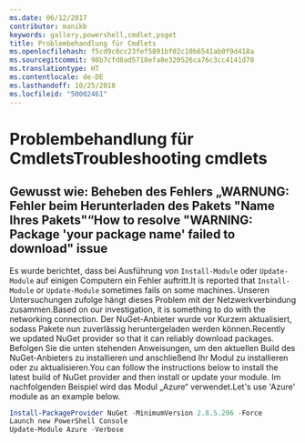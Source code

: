 ```yaml
---
ms.date: 06/12/2017
contributor: manikb
keywords: gallery,powershell,cmdlet,psget
title: Problembehandlung für Cmdlets
ms.openlocfilehash: f5cd9c0cc23fef5891bf02c10b6541ab0f9d418a
ms.sourcegitcommit: 98b7cfd8ad5718efa8e320526ca76c3cc4141d78
ms.translationtype: HT
ms.contentlocale: de-DE
ms.lasthandoff: 10/25/2018
ms.locfileid: "50002461"
---
```

# <a name="troubleshooting-cmdlets"></a><span data-ttu-id="850e5-103">Problembehandlung für Cmdlets</span><span class="sxs-lookup"><span data-stu-id="850e5-103">Troubleshooting cmdlets</span></span>

## <a name="how-to-resolve-warning-package-your-package-name-failed-to-download-issue"></a><span data-ttu-id="850e5-104">Gewusst wie: Beheben des Fehlers „WARNUNG: Fehler beim Herunterladen des Pakets "Name Ihres Pakets"“</span><span class="sxs-lookup"><span data-stu-id="850e5-104">How to resolve "WARNING: Package 'your package name' failed to download" issue</span></span>

<span data-ttu-id="850e5-105">Es wurde berichtet, dass bei Ausführung von `Install-Module` oder `Update-Module` auf einigen Computern ein Fehler auftritt.</span><span class="sxs-lookup"><span data-stu-id="850e5-105">It is reported that `Install-Module` or `Update-Module` sometimes fails on some machines.</span></span>
<span data-ttu-id="850e5-106">Unseren Untersuchungen zufolge hängt dieses Problem mit der Netzwerkverbindung zusammen.</span><span class="sxs-lookup"><span data-stu-id="850e5-106">Based on our investigation, it is something to do with the networking connection.</span></span>
<span data-ttu-id="850e5-107">Der NuGet-Anbieter wurde vor Kurzem aktualisiert, sodass Pakete nun zuverlässig heruntergeladen werden können.</span><span class="sxs-lookup"><span data-stu-id="850e5-107">Recently we updated NuGet provider so that it can reliably download packages.</span></span>
<span data-ttu-id="850e5-108">Befolgen Sie die unten stehenden Anweisungen, um den aktuellen Build des NuGet-Anbieters zu installieren und anschließend Ihr Modul zu installieren oder zu aktualisieren.</span><span class="sxs-lookup"><span data-stu-id="850e5-108">You can follow the instructions below to install the latest build of NuGet provider and then install or update your module.</span></span>
<span data-ttu-id="850e5-109">Im nachfolgenden Beispiel wird das Modul „Azure“ verwendet.</span><span class="sxs-lookup"><span data-stu-id="850e5-109">Let's use 'Azure' module as an example below.</span></span>

```powershell
Install-PackageProvider NuGet -MinimumVersion 2.8.5.206 -Force
Launch new PowerShell Console
Update-Module Azure -Verbose
```
